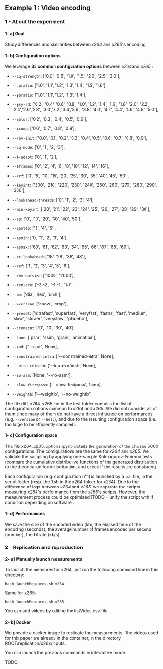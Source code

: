 ## Example 1 : Video encoding

### 1 - About the experiment

#### 1- a] Goal

Study differences and similarities between *x264* and *x265*'s encoding.

#### 1- b] Configuration options

We leverage **33 common configuration options** between *x264*and *x265* :

- ``--aq-strength``: ['0.0', '0.5', '1.0', '1.5', '2.0', '2.5', '3.0'],

- ``--ipratio``: ['1.0', '1.1', '1.2', '1.3', '1.4', '1.5', '1.6'],

- ``--pbratio``: ['1.0', '1.1', '1.2', '1.3', '1.4'],

- ``--psy-rd``: ['0.2', '0.4', '0.6', '0.8', '1.0', '1.2', '1.4', '1.6', '1.8', '2.0', '2.2', '2.4','2.6','2.8', '3.0','3.2','3.4','3.6', '3.8', '4.0', '4.2', '4.4', '4.6', '4.8', '5.0'],

- ``--qblur``: ['0.2', '0.3', '0.4', '0.5', '0.6'],

- ``--qcomp``: ['0.6', '0.7', '0.8', '0.9'],

- ``--vbv-init``: ['0.0', '0.1', '0.2', '0.3', '0.4', '0.5', '0.6', '0.7', '0.8', '0.9'],

- ``--aq-mode``: ['0', '1', '2', '3'],

- ``--b-adapt``: ['0', '1', '2'],

- ``--bframes``: ['0', '2', '4', '6', '8', '10', '12', '14', '16'],

- ``--crf``: ['0', '5', '10', '15', '20', '25', '30', '35', '40', '45', '50'],

- ``--keyint``: ['200', '210', '220', '230', '240', '250', '260', '270', '280', '290', '300'],

- ``--lookahead-threads``: ['0', '1', '2', '3', '4'],

- ``--min-keyint``: ['20', '21', '22', '23', '24', '25', '26', '27', '28', '29', '30'],

- ``--qp``: ['0', '10', '20', '30', '40', '50'],

- ``--qpstep``: ['3', '4', '5'],

- ``--qpmin``: ['0', '1', '2', '3', '4'],

- ``--qpmax``: ['60', '61', '62', '63', '64', '65', '66', '67', '68', '69'],

- ``--rc-lookahead``: ['18', '28', '38', '48'],

- ``--ref``: ['1', '2', '3', '4', '5', '6'],

- ``--vbv-bufsize``: ['1000', '2000'],

- ``--deblock``: ['-2:-2', '-1:-1', '1:1'],

- ``--me``: ['dia', 'hex', 'umh'],

- ``--overscan``: ['show', 'crop'],

- ``--preset``: ['ultrafast',  'superfast',  'veryfast',  'faster',  'fast',  'medium',  'slow',  'slower',  'veryslow',  'placebo'],

- ``--scenecut``: ['0', '10', '30', '40'],

- ``--tune``: ['psnr', 'ssim', 'grain', 'animation'],

- ``--aud``: ["--aud", None],

- ``--constrained-intra``: ['--constrained-intra', None],

- ``--intra-refresh``: ['--intra-refresh', None],

- ``--no-asm``: [None, '--no-asm'],

- ``--slow-firstpass``: ['--slow-firstpass', None],

- ``--weightb``: ['--weightb', '--no-weightb']


The file diff_x264_x265.md in the test folder contains the list of configuration options common to *x264* and *x265*. We did not consider all of them since many of them do not have a direct influence on performances (e.g. ``--version`` or ``--help``), and due to the resulting configuration space (i.e. too large to be efficiently sampled).

#### 1- c] Configuration space

The file x264_x265_options.ipynb details the generation of the chosen 5000 configurations. The configurations are the same for *x264* and *x265*. We validate the sampling by applying one-sample Kolmogorov-Smirnov tests (compare the cumulative distributive functions of the generated distribution to the theorical uniform distribution, and check if the results are consistent). 

Each configuration (e.g. configuration n°1) is launched by a ``.sh`` file, in the script folder (resp. the 1.sh in the x264 folder for x264). Due to the difference of logs between *x264* and *x265*, we separate the scripts measuring *x264*'s performance from the *x265*'s scripts. However, the measurement process could be optimized (TODO = unify the script with if condition depending on software).

#### 1- d] Performances

We save the size of the encoded video (kb), the elapsed time of the encoding (seconds), the average number of frames encoded per second (number), the bitrate (kb/s)

### 2 - Replication and reproduction

#### 2- a] Manually launch measurements

To launch the measures for x264, just run the following command line in this directory:

``bash launchMeasures.sh x264``

Same for x265:

``bash launchMeasures.sh x265``

You can add videos by editing the listVideo.csv file.

#### 2- b] Docker

We provide a docker image to replicate the measurements. 
The videos used for this paper are already in the container, in the directory ROOT/replication/x26x/inputs.

You can launch the previous commands in interactive mode.

TODO

